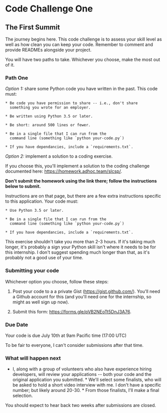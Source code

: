 # Code Challenge One
## The First Summit

The journey begins here. This code challenge is to assess your skill level as well as how clean you can keep your code. Remember to comment and provide READMEs alongside your project.

You will have two paths to take. Whichever you choose, make the most out of it.

### Path One ###

*Option 1:* share some Python code you have written in the past. This
code must:

    * Be code you have permission to share -- i.e., don't share
      something you wrote for an employer.

    * Be written using Python 3.5 or later.

    * Be short: around 500 lines or fewer.

    * Be in a single file that I can run from the
      command line (something like `python your-code.py`)

    * If you have dependancies, include a `requirements.txt`.

*Option 2:* implement a solution to a coding exercise.

If you choose this, you'll implement a solution to the coding challenge
documented here: https://homework.adhoc.team/slcsp/.

**Don't submit the homework using the link there; follow the instructions
below to submit.**

Instructions are on that page, but there are a few extra instructions
specific to this application. Your code must:

    * Use Python 3.5 or later.

    * Be in a single file that I can run from the
      command line (something like `python your-code.py`)

    * If you have dependancies, include a `requirements.txt`.

This exercise shouldn't take you more than 2-3 hours. If it's taking much
longer, it's probably a sign your Python skill isn't where it needs to be
for this internship. I don't suggest spending much longer than that, as
it's probably not a good use of your time.

### Submitting your code ###

Whichever option you choose, follow these steps:

1. Post your code to a a private Gist (https://gist.github.com/). You'll
need a Github account for this (and you'll need one for the internship, so
might as well sign up now).

2. Submit this form: https://forms.gle/pVB2NEoTt5DnJ3A76.

### Due Date ###

Your code is due July 10th at 9am Pacific time (17:00 UTC)

To be fair to everyone, I can't consider submissions after that time.

### What will happen next ###

* I, along with a group of volunteers who also have experience hiring
developers, will review your applications -- both your code and the
original application you submitted. * We'll select some finalists, who will
be asked to hold a short video interview with me. I don't have a specific
number; but likely around 20-30. * From those finalists, I'll make a final
selection.

You should expect to hear back two weeks after submissions are closed.
